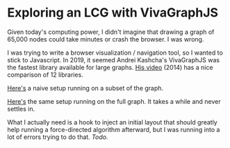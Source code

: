 # Exploring an LCG with VivaGraphJS

Given today's computing power, I didn't imagine that drawing a graph of 65,000 nodes could take minutes or crash the browser. I was wrong.

I was trying to write a browser visualization / navigation tool, so I wanted to stick to Javascript. In 2019, it seemed Andrei Kashcha's VivaGraphJS was the fastest library available for large graphs. [His video](https://www.youtube.com/watch?v=Ax7KSQZ0_hk) (2014) has a nice comparison of 12 libraries.

[Here's](#todo) a naive setup running on a subset of the graph.

[Here's](#todo) the same setup running on the full graph. It takes a while and never settles in.

What I actually need is a hook to inject an initial layout that should greatly help running a force-directed algorithm afterward, but I was running into a lot of errors trying to do that. _Todo._
